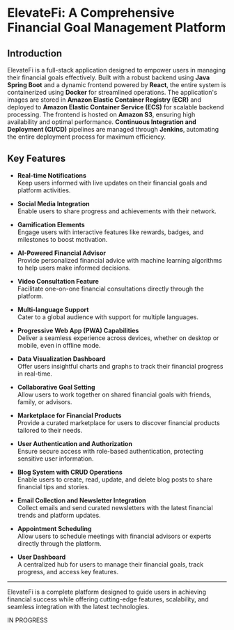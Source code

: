 # ElevateFi: A Comprehensive Financial Goal Management Platform

## Introduction

ElevateFi is a full-stack application designed to empower users in managing their financial goals effectively. Built with a robust backend using **Java Spring Boot** and a dynamic frontend powered by **React**, the entire system is containerized using **Docker** for streamlined operations. The application's images are stored in **Amazon Elastic Container Registry (ECR)** and deployed to **Amazon Elastic Container Service (ECS)** for scalable backend processing. The frontend is hosted on **Amazon S3**, ensuring high availability and optimal performance. **Continuous Integration and Deployment (CI/CD)** pipelines are managed through **Jenkins**, automating the entire deployment process for maximum efficiency.

## Key Features

- **Real-time Notifications**  
  Keep users informed with live updates on their financial goals and platform activities.
  
- **Social Media Integration**  
  Enable users to share progress and achievements with their network.

- **Gamification Elements**  
  Engage users with interactive features like rewards, badges, and milestones to boost motivation.

- **AI-Powered Financial Advisor**  
  Provide personalized financial advice with machine learning algorithms to help users make informed decisions.

- **Video Consultation Feature**  
  Facilitate one-on-one financial consultations directly through the platform.

- **Multi-language Support**  
  Cater to a global audience with support for multiple languages.

- **Progressive Web App (PWA) Capabilities**  
  Deliver a seamless experience across devices, whether on desktop or mobile, even in offline mode.

- **Data Visualization Dashboard**  
  Offer users insightful charts and graphs to track their financial progress in real-time.

- **Collaborative Goal Setting**  
  Allow users to work together on shared financial goals with friends, family, or advisors.

- **Marketplace for Financial Products**  
  Provide a curated marketplace for users to discover financial products tailored to their needs.

- **User Authentication and Authorization**  
  Ensure secure access with role-based authentication, protecting sensitive user information.

- **Blog System with CRUD Operations**  
  Enable users to create, read, update, and delete blog posts to share financial tips and stories.

- **Email Collection and Newsletter Integration**  
  Collect emails and send curated newsletters with the latest financial trends and platform updates.

- **Appointment Scheduling**  
  Allow users to schedule meetings with financial advisors or experts directly through the platform.

- **User Dashboard**  
  A centralized hub for users to manage their financial goals, track progress, and access key features.

---

ElevateFi is a complete platform designed to guide users in achieving financial success while offering cutting-edge features, scalability, and seamless integration with the latest technologies.

IN PROGRESS
